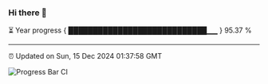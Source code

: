 ### Hi there 👋

⏳ Year progress { ████████████████████████████▁▁ } 95.37 %

---

⏰ Updated on Sun, 15 Dec 2024 01:37:58 GMT

![Progress Bar CI](https://github.com/liununu/liununu/workflows/Progress%20Bar%20CI/badge.svg)
